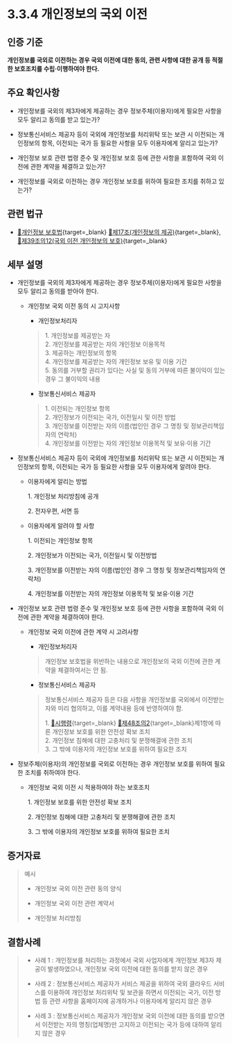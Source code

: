 # 3.3.4 개인정보의 국외 이전

## 인증 기준

**개인정보를 국외로 이전하는 경우 국외 이전에 대한 동의, 관련 사항에 대한 공개 등 적절한 보호조치를 수립·이행하여야 한다.**

## 주요 확인사항

- 개인정보를 국외의 제3자에게 제공하는 경우 정보주체(이용자)에게 필요한 사항을 모두 알리고 동의를 받고 있는가?

- 정보통신서비스 제공자 등이 국외에 개인정보를 처리위탁 또는 보관 시 이전되는 개인정보의 항목, 이전되는 국가 등 필요한 사항을 모두 이용자에게 알리고 있는가?

- 개인정보 보호 관련 법령 준수 및 개인정보 보호 등에 관한 사항을 포함하여 국외 이전에 관한 계약을 체결하고 있는가?

- 개인정보를 국외로 이전하는 경우 개인정보 보호를 위하여 필요한 조치를 취하고 있는가?

## 관련 법규

- [🔗개인정보 보호법](https://www.law.go.kr/법령/개인정보보호법/(20200805,16930,20200204)/제17조 "새 창에서 열기"){target=_blank} [🔗제17조(개인정보의 제공)](https://www.law.go.kr/법령/개인정보보호법/제17조 "새 창에서 열기"){target=_blank}, [🔗제39조의12(국외 이전 개인정보의 보호)](https://www.law.go.kr/법령/개인정보보호법/🔗제39조의12 "새 창에서 열기"){target=_blank}

## 세부 설명

- 개인정보를 국외의 제3자에게 제공하는 경우 정보주체(이용자)에게 필요한 사항을 모두 알리고 동의를 받아야 한다.

    - 개인정보 국외 이전 동의 시 고지사항

        - 개인정보처리자
        >
        > 1\. 개인정보를 제공받는 자  
        > 2\. 개인정보를 제공받는 자의 개인정보 이용목적  
        > 3\. 제공하는 개인정보의 항목  
        > 4\. 개인정보를 제공받는 자의 개인정보 보유 및 이용 기간  
        > 5\. 동의를 거부할 권리가 있다는 사실 및 동의 거부에 따른 불이익이 있는 경우 그 불이익의 내용  

        - 정보통신서비스 제공자
        >
        > 1\. 이전되는 개인정보 항목  
        > 2\. 개인정보가 이전되는 국가, 이전일시 및 이전 방법  
        > 3\. 개인정보를 이전받는 자의 이름(법인인 경우 그 명칭 및 정보관리책임자의 연락처)  
        > 4\. 개인정보를 이전받는 자의 개인정보 이용목적 및 보유·이용 기간  

- 정보통신서비스 제공자 등이 국외에 개인정보를 처리위탁 또는 보관 시 이전되는 개인정보의 항목, 이전되는 국가 등 필요한 사항을 모두 이용자에게 알려야 한다.

    - 이용자에게 알리는 방법

        1\. 개인정보 처리방침에 공개

        2\. 전자우편, 서면 등

    - 이용자에게 알려야 할 사항

        1\. 이전되는 개인정보 항목

        2\. 개인정보가 이전되는 국가, 이전일시 및 이전방법

        3\. 개인정보를 이전받는 자의 이름(법인인 경우 그 명칭 및 정보관리책임자의 연락처)

        4\. 개인정보를 이전받는 자의 개인정보 이용목적 및 보유·이용 기간

- 개인정보 보호 관련 법령 준수 및 개인정보 보호 등에 관한 사항을 포함하여 국외 이전에 관한 계약을 체결하여야 한다.

    - 개인정보 국외 이전에 관한 계약 시 고려사항

        - 개인정보처리자
        >
        > 개인정보 보호법을 위반하는 내용으로 개인정보의 국외 이전에 관한 계약을 체결하여서는 안 됨.

        - 정보통신서비스 제공자
        >
        > 정보통신서비스 제공자 등은 다음 사항을 개인정보를 국외에서 이전받는 자와 미리 협의하고, 이를 계약내용 등에 반영하여야 함.
        >
        > 1\. [🔗시행령](https://www.law.go.kr/법령/개인정보보호법시행령/(20220308,32528,20220308)/제48조의2 "새 창에서 열기"){target=_blank} [🔗제48조의2](https://www.law.go.kr/법령/개인정보보호법시행령/제48조의2 "새 창에서 열기"){target=_blank}제1항에 따른 개인정보 보호를 위한 안전성 확보 조치  
        > 2\. 개인정보 침해에 대한 고충처리 및 분쟁해결에 관한 조치  
        > 3\. 그 밖에 이용자의 개인정보 보호를 위하여 필요한 조치  

- 정보주체(이용자)의 개인정보를 국외로 이전하는 경우 개인정보 보호를 위하여 필요한 조치를 취하여야 한다.

    - 개인정보 국외 이전 시 적용하여야 하는 보호조치

        1\. 개인정보 보호를 위한 안전성 확보 조치

        2\. 개인정보 침해에 대한 고충처리 및 분쟁해결에 관한 조치

        3\. 그 밖에 이용자의 개인정보 보호를 위하여 필요한 조치

## 증거자료

> 예시
>
> - 개인정보 국외 이전 관련 동의 양식
>
> - 개인정보 국외 이전 관련 계약서
>
> - 개인정보 처리방침

## 결함사례

> - 사례 1 : 개인정보를 처리하는 과정에서 국외 사업자에게 개인정보 제3자 제공이 발생하였으나, 개인정보 국외 이전에 대한 동의를 받지 않은 경우
>
> - 사례 2 : 정보통신서비스 제공자가 서비스 제공을 위하여 국외 클라우드 서비스를 이용하여 개인정보 처리위탁 및 보관을 하면서 이전되는 국가, 이전 방법 등 관련 사항을 홈페이지에 공개하거나 이용자에게 알리지 않은 경우
>
> - 사례 3 : 정보통신서비스 제공자가 개인정보 국외 이전에 대한 동의를 받으면서 이전받는 자의 명칭(업체명)만 고지하고 이전되는 국가 등에 대하여 알리지 않은 경우
